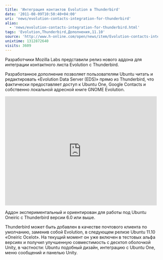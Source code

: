 ```yaml
---
title: 'Интеграция контактов Evolution в Thunderbird'
date: '2011-08-09T10:50:40+04:00'
uri: 'news/evolution-contacts-integration-for-thunderbird'
alias: 
  - 'news/evolution-contacts-integration-for-thunderbird.html'
tags: 'Evolution,Thunderbird,Дополнения,11.10'
source: 'http://www.h-online.com/open/news/item/Evolution-contacts-integration-for-Thunderbird-1319862.html'
unixtime: 1312872640
visits: 3609
---
```

Разработчики Mozilla Labs представили релиз нового аддона для интеграции контактного листа Evolution с Thunderbird.

Разработанное дополнение позволяет пользователям Ubuntu читать и редактировать «Evolution Data Server (EDS)» прямо из Thunderbird, что фактически предоставляет доступ к Ubuntu One, Google Contacts и собственно локальной адресной книге GNOME Evolution.

<iframe src="http://player.vimeo.com/video/27260055?title=0&amp;byline=0&amp;portrait=0" width="500" height="360" frameborder="0"></iframe>

Аддон экспериментальный и ориентирован для работы под Ubuntu Oneiric с Thunderbird версии 6.0 или выше.

Thunderbird может быть добавлен в качестве почтового клиента по умолчанию, заменив собой Evolution, в следующем релизе Ubuntu 11.10 «Oneiric Ocelot». На текущий момент он уже включен в тестовых альфа версиях и получил улучшенную совместимость с десктоп оболочкой Unity, в частности: Ubuntu подобный дизайн, интеграцию с Ubuntu One, меню сообщений и панелью Unity.
